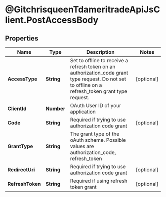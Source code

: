# @GitchrisqueenTdameritradeApiJsClient.PostAccessBody

## Properties
Name | Type | Description | Notes
------------ | ------------- | ------------- | -------------
**AccessType** | **String** | Set to offline to receive a refresh token on an authorization_code grant type request. Do not set to offline on a refresh_token grant type request. | [optional] 
**ClientId** | **Number** | OAuth User ID of your application | 
**Code** | **String** | Required if trying to use authorization code grant | [optional] 
**GrantType** | **String** | The grant type of the oAuth scheme. Possible values are authorization_code, refresh_token | 
**RedirectUri** | **String** | Required if trying to use authorization code grant | [optional] 
**RefreshToken** | **String** | Required if using refresh token grant | [optional] 


